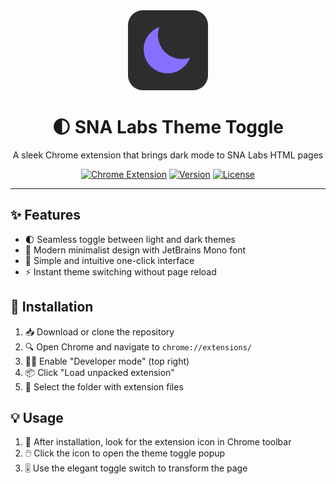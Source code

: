 <div align="center">
  <img src="dark-icon.png" alt="SNA Labs Theme Toggle" width="128" height="128">

  # 🌓 SNA Labs Theme Toggle

  A sleek Chrome extension that brings dark mode to SNA Labs HTML pages
  
  [![Chrome Extension](https://img.shields.io/badge/Platform-Chrome-blue.svg?style=flat-square)](https://chrome.google.com/)
  [![Version](https://img.shields.io/badge/Version-1.0-green.svg?style=flat-square)](https://github.com/LuminiteTime/Dark-theme-for-SNA-Labs)
  [![License](https://img.shields.io/badge/License-MIT-purple.svg?style=flat-square)](LICENSE)

</div>

---

## ✨ Features

- 🌓 Seamless toggle between light and dark themes
- 🎨 Modern minimalist design with JetBrains Mono font
- 🚀 Simple and intuitive one-click interface
- ⚡ Instant theme switching without page reload

## 🚀 Installation

1. 📥 Download or clone the repository
2. 🔍 Open Chrome and navigate to `chrome://extensions/`
3. 👨‍💻 Enable "Developer mode" (top right)
4. 📦 Click "Load unpacked extension"
5. 📂 Select the folder with extension files

## 💡 Usage

1. 🔌 After installation, look for the extension icon in Chrome toolbar
2. 🖱️ Click the icon to open the theme toggle popup
3. 🎚️ Use the elegant toggle switch to transform the page

